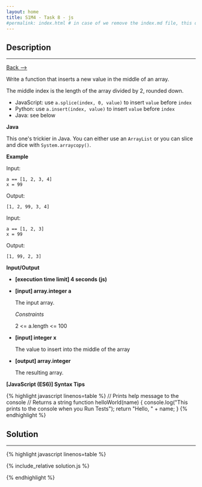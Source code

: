 ```yaml
---
layout: home
title: S1M4 - Task 8 - js
#permalink: index.html # in case of we remove the index.md file, this doc will be the index page
---
```


<div class="row">
<div class="columnStmt" markdown="1">

##  Description
------

[Back --> ](../README.md)

Write a function that inserts a new value in the middle of an array.

The middle index is the length of the array divided by 2, rounded down.

-   JavaScript: use `a.splice(index, 0, value)` to insert `value` before `index`
-   Python: use `a.insert(index, value)` to insert `value` before `index`
-   Java: see below

**Java**

This one's trickier in Java. You can either use an `ArrayList` or you can slice and dice with `System.arraycopy()`.

**Example**

Input:
```
a == [1, 2, 3, 4]
x = 99
```
Output:
```
[1, 2, 99, 3, 4]
```
Input:
```
a == [1, 2, 3]
x = 99
```
Output:
```
[1, 99, 2, 3]
```

**Input/Output**

* **[execution time limit] 4 seconds (js)**

* **[input] array.integer a**

    The input array.

    *Constraints*

    2 <= a.length <= 100

* **[input] integer x**

    The value to insert into the middle of the array

* **[output] array.integer**

    The resulting array.

**[JavaScript (ES6)] Syntax Tips**

{% highlight javascript linenos=table %}
// Prints help message to the console
// Returns a string
function helloWorld(name) {
    console.log("This prints to the console when you Run Tests");
    return "Hello, " + name;
}
{% endhighlight %}

</div>
<div class="columnSol" markdown="1">

## Solution
------

{% highlight javascript linenos=table %}

{% include_relative solution.js %}

{% endhighlight %}

</div>
</div>